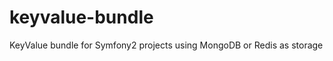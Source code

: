 keyvalue-bundle
===============

KeyValue bundle for Symfony2 projects using MongoDB or Redis as storage
